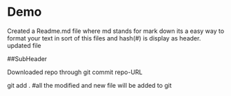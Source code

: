 # Demo 
Created a Readme.md file where md stands for mark down its a easy way to format your text in sort of this files and hash(#) is display as header.
updated file

##SubHeader

Downloaded repo through git commit repo-URL

git add . #all the modified and new file will be added to git

